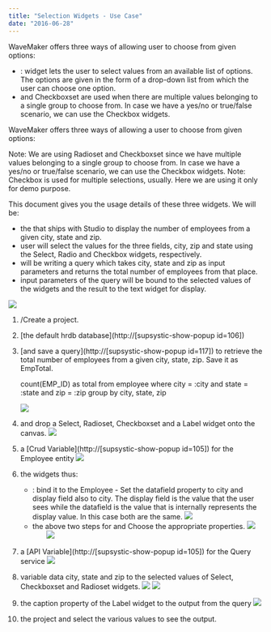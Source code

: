 ```yaml
---
title: "Selection Widgets - Use Case"
date: "2016-06-28"
---
```


WaveMaker offers three ways of allowing user to choose from given options:

- : widget lets the user to select values from an available list of options. The options are given in the form of a drop-down list from which the user can choose one option.
- and Checkboxset are used when there are multiple values belonging to a single group to choose from. In case we have a yes/no or true/false scenario, we can use the Checkbox widgets.

WaveMaker offers three ways of allowing a user to choose from given options:

Note: We are using Radioset and Checkboxset since we have multiple values belonging to a single group to choose from. In case we have a yes/no or true/false scenario, we can use the Checkbox widgets. Note: Checkbox is used for multiple selections, usually. Here we are using it only for demo purpose.

This document gives you the usage details of these three widgets. We will be:

- the that ships with Studio to display the number of employees from a given city, state and zip.
- user will select the values for the three fields, city, zip and state using the Select, Radio and Checkbox widgets, respectively.
- will be writing a query which takes city, state and zip as input parameters and returns the total number of employees from that place.
- input parameters of the query will be bound to the selected values of the widgets and the result to the text widget for display.

[![](../assets/selection_run2.png)](../assets/selection_run2.png)

1. /Create a project.
2. [the default hrdb database](http://[supsystic-show-popup id=106])
3. [and save a query](http://[supsystic-show-popup id=117]) to retrieve the total number of employees from a given city, state, zip. Save it as EmpTotal.
    
     count(EMP\_ID) as total
    from employee
    where city = :city and state = :state and zip = :zip
    group by city, state, zip
    
    [![](../assets/selection_query.png)](../assets/selection_query.png)
4. and drop a Select, Radioset, Checkboxset and a Label widget onto the canvas. [![](../assets/selection_design.png)](../assets/selection_design.png)
5. a [Crud Variable](http://[supsystic-show-popup id=105]) for the Employee entity [![](../assets/selection_lv.png)](../assets/selection_lv.png)
6. the widgets thus:
    - : bind it to the Employee - Set the datafield property to city and display field also to city. The display field is the value that the user sees while the datafield is the value that is internally represents the display value. In this case both are the same. [![](../assets/selection_sel_prop.png)](../assets/selection_sel_prop.png)
    - the above two steps for and Choose the appropriate properties. [![](../assets/selection_check_prop.png)](../assets/selection_check_prop.png)       [![](../assets/selection_radio_prop.png)](../assets/selection_radio_prop.png)
7. a [API Variable](http://[supsystic-show-popup id=105]) for the Query service [![](../assets/selection_sv.png)](../assets/selection_sv.png)
8. variable data city, state and zip to the selected values of Select, Checkboxset and Radioset widgets. [![](../assets/selection_SV_data.png)](../assets/selection_SV_data.png) [![](../assets/selection_SV_bind.png)](../assets/selection_SV_bind.png)
9. the caption property of the Label widget to the output from the query [![](../assets/selection_text.png)](../assets/selection_text.png)
10. the project and select the various values to see the output.
